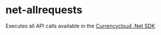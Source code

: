 # net-allrequests
Executes all API calls available in the [Currencycloud .Net SDK][sdk]

[sdk]: https://github.com/CurrencyCloud/currencycloud-net